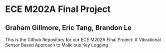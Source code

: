 # ECE M202A Final Project

## Graham Gillmore, Eric Tang, Brandon Le

This is the Github Repository for our ECE M202A Final Project: A Vibrational Sensor Based Approach to Malicious Key Logging
